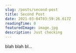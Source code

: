 ```yaml
---
slug: /posts/second-post
title: Second Post
date: 2021-03-04T03:59:26.617Z
readingTime: 0
featuredImage: image.jpg
description: Just checking
---
```

blah blah bl...